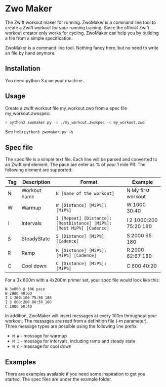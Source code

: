 # Zwo Maker #

The Zwift workout maker for running. ZwoMaker is a command line tool to create
a Zwift workout for your running training. Since the official Zwift workout
creator only works for cycling, ZwoMaker can help you by building a file
from a simple specification.

ZwoMaker is a command line tool. Nothing fancy here, but no need to write an
file by hand anymore.

## Installation ##

You need python 3.x on your machine.

## Usage ##

Create a zwift workout file my_workout.zwo from a spec file my_workout.zwospec:

```bash
> python3 zwomaker.py -s ./my_workout.zwospec -o my_workout.zwo
```

See help `python3 zwomaker.py -h`

## Spec file ##

The spec file is a simple text file. Each line will be parsed and converted
to an Zwift xml element. The pace are enter as % of your 1 mile PR. 
The following element are supported:

|Tag|Description|Format|Example|
|---|---|---|---|
|N|Workout name|`N [name of the workout]`| N My first workout |
|W|Warmup|`W [Distance] [MiP%]:[MiP%]`| W 1000 30:40 |
|I|Intervals|`I [Repeat] [Distance]:[RestDistance] [MiP%]:[Rest MiP%] [Cadence]` | I 2 1000:200 75:20 180 |
|S|SteadyState|`S [Distance] [MiP%] [Cadence]` | S 2000 65 180 |
|R|Ramp|`R [Distance] [MiP%]:[MiP%] [Cadence]` | R 2000 62:67 180 |
|C|Cool down|`C [Distance] [MiP%]:[MiP%]` | C 800 40:20 |

For a 3x 800m with a 4x200m primer set, your spec file would look like this:

```
N 3x800 @ 10K pace
W 2000 40:60
I 4 200:100 75:50 180
I 3 800:200 88:50 180
C 1000 60:40
```

In addition, ZwoMaker will insert messages at every 100m throughout your
workout. The messages are read from a definition file (-m parameter). Three
message types are possible using the following line prefix:

* `M W` - message for warmup
* `M I` - message for intervals, including ramp and steady state
* `M C` - message for cool down

## Examples ##

There are examples available if you need some inspiration to get you
started. The spec files are under the example folder.
